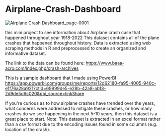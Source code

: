 
# Airplane-Crash-Dashboard
![Airplane Crash Dashboard_page-0001](https://github.com/Rbfrnsh/Airplane-Crash-Dashboard/assets/89909357/60deacee-bca1-408e-ae84-3a68dab912e8)

this mini project to see information about Airplane crash case that happened throughout year 1918-2022
This dataset contains all of the plane crashes that happened throughout history. 
Data is extracted using web scraping methods in R and preprocessed to create an organized and informative dataset.

The link to the data can be found here: https://www.baaa-acro.com/index.php/crash-archives

This is a sample dashboard that I made using PowerBI https://app.powerbi.com/groups/me/reports/12d62180-fa95-4005-940c-e1f76a28a921?ctid=69999de5-e28b-42a8-ab18-2d9de5d6c020&pbi_source=linkShare

If you're curious as to how airplane crashes have trended over the years, what concerns were addressed to mitigate these crashes, or how many crashes do we see happening in the next 5-10 years, then this dataset is a great place to start.
Note: This dataset is extracted in an excel format rather than a csv format due to the encoding issues found in some columns (e.g. location of the crash).
